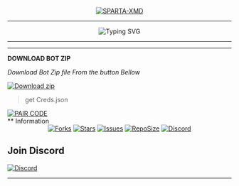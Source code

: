 <p align="center">  
  <a href="https://whatsapp.com/channel/0029Vb0SOLfBfxoG91DqFd0a">
    <img alt="SPARTA-XMD" src="https://files.catbox.moe/i54425.jpg">
  </a>
</p>

----

 <p align="center">
  <img src="https://readme-typing-svg.demolab.com?font=Orbitron&weight=600&size=24&duration=4000&pause=1000&color=FFD700&center=true&vCenter=true&width=500&lines=SPARTA+XMD+WHATSAPP+BOT;MULTI-DEVICE;CODED+BY+SPARTA+AND+X-FACTOR;FAST+SECURE" alt="Typing SVG"/>
</p>

----
----
 **DOWNLOAD BOT ZIP**

_Download Bot Zip file From the button Bellow_
<p align="left">
    <a href="https://codeload.github.com/BMM-28/SPARTA-XMD/zip/refs/heads/main" target="_blank">
        <img alt="Download zip" src="https://img.shields.io/badge/Download Zip-100000?style=for-the-badge&logo=scan&logoColor=white&labelColor=darkorange&color=purple"/>
    </a>
</p>

> get Creds.json
<div align="left">
  <a href="https://sparta-xmd-pairing-web.onrender.com/" target="_blank">
    <img src="https://img.shields.io/badge/Pair%20Code%20Server-100000?style=for-the-badge&logo=scan&logoColor=white&labelColor=darkblue&color=darkgreen" alt="PAIR CODE"/>
  </a>
</div>
** Information

<div align="center">
<a href="https://github.com/BMM-28/SPARTA-XMD/network/members"><img title="Forks" src="https://img.shields.io/github/forks/BMM-28/SPARTA-XMD?label=Forks&color=blue&style=flat-square"></a>
<a href="https://github.com/BMM-28/SPARTA-XMD/stargazers"><img title="Stars" src="https://img.shields.io/github/stars/BMM-28/SPARTA-XMD?label=Stars&color=yellow&style=flat-square"></a>
<a href="https://github.com/BMM-28/SPARTA-XMD/issues"><img title="Issues" src="https://img.shields.io/github/issues/BMM-28/SPARTA-XMD?label=Issues&color=success&style=flat-square"></a>
<a href="https://github.com/BMM-28/SPARTA-XMD/repo-size"><img title="RepoSize" src="https://img.shields.io/github/repo-size/BMM-28/SPARTA-XMD?label=RepoSize&color=success&style=flat-square"></a>
  <a href="https://discord.gg/fZ7MVJM9sq">
  <img title="Join our Discord" src="https://img.shields.io/discord/1391898062494105752?label=Discord&logo=discord&logoColor=white&style=flat-square&color=7289DA" alt="Discord">
</a>
</div>

## Join Discord
[![Discord](https://img.shields.io/badge/Discord-5865F2?style=for-the-badge&logo=discord&logoColor=white)](https://discord.gg/fZ7MVJM9sq)

----



